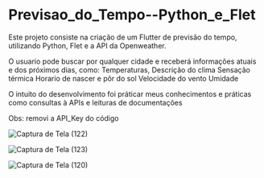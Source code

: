 # Previsao_do_Tempo--Python_e_Flet

Este projeto consiste na criação de um Flutter de previsão do tempo, utilizando Python, Flet e a API da Openweather.

O usuario pode buscar por qualquer cidade e receberá informações atuais e dos próximos dias, como: 
 	Temperaturas,
 	Descrição do clima
 	Sensação térmica
 	Horario de nascer e pôr do sol
 	Velocidade do vento
 	Umidade

O intuito do desenvolvimento foi práticar meus conhecimentos e práticas como consultas à APIs e leituras de documentações

Obs: removi a API_Key do código

![Captura de Tela (122)](https://github.com/Davi-Soares-Silva/Previsao_do_Tempo--Python_e_Flet/assets/153243312/cc8980bd-e3c7-4930-9dc1-499410c1a21c)



![Captura de Tela (123)](https://github.com/Davi-Soares-Silva/Previsao_do_Tempo--Python_e_Flet/assets/153243312/ed4f7a83-2529-41f8-99df-3b64bc53a407)



![Captura de Tela (120)](https://github.com/Davi-Soares-Silva/Previsao_do_Tempo--Python_e_Flet/assets/153243312/e2323114-3b39-4d36-a47a-9f2acb4cfebd)

